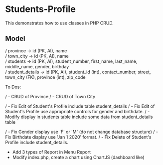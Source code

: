 # Students-Profile

This demonstrates how to use classes in PHP CRUD.

## Model

/ province -> id (PK, AI), name  
/ town_city -> id (PK, AI), name  
/ students -> id (PK, AI), student_number, first_name, last_name, middle_name, gender, birthday  
/ student_details -> id (PK, AI), student_id (int), contact_number, street, town_city (FK), province (int), zip_code

To Dos:

/ - CRUD of Province
/ - CRUD of Town City

/ - Fix Edit of Student's Profile include table student_details
/ - Fix Edit of Student's Profile use appropriate controls for gender and birthdate.
/ - Modify display in students table include some data from student_details table

/ - Fix Gender display use 'F' or 'M' (do not change database structure)
/ - Fix Birthdate display use 'Jan 1 2020' format.
/ - Fix Delete of Student's Profile include student_details.

<!--
After the Code Session 2
Using the skills you've learned from IM and DB2 create reports for this project
-->

- Add 3 types of Report in Menu Report
- Modify index.php, create a chart using ChartJS (dashboard like)
